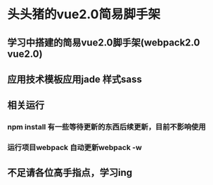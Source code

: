 # 头头猪的vue2.0简易脚手架

## 学习中搭建的简易vue2.0脚手架(webpack2.0 vue2.0)

## 应用技术模板应用jade 样式sass

## 相关运行
### npm install 有一些等待更新的东西后续更新，目前不影响使用
### 运行项目webpack 自动更新webpack -w

## 不足请各位高手指点，学习ing